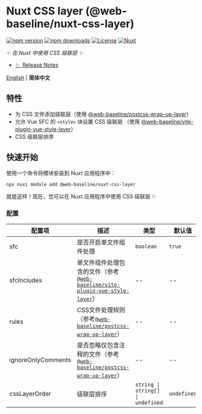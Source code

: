 # Nuxt CSS layer (@web-baseline/nuxt-css-layer)

[![npm version][npm-version-src]][npm-version-href]
[![npm downloads][npm-downloads-src]][npm-downloads-href]
[![License][license-src]][license-href]
[![Nuxt][nuxt-src]][nuxt-href]

_✨ 在 Nuxt 中使用 CSS 级联层 ✨_

- [✨ &nbsp;Release Notes](/CHANGELOG.md)

[English](./README.md) | **简体中文**

## 特性

- 为 CSS 文件添加级联层（使用 [@web-baseline/postcss-wrap-up-layer](https://github.com/web-baseline/postcss-wrap-up-layer)）
- 允许 Vue SFC 的 `<style>` 块设置 CSS 级联层 （使用 [@web-baseline/vite-plugin-vue-style-layer](https://github.com/web-baseline/postcss-wrap-up-layer/blob/main/README.zh-CN.md)）
- CSS 级联层排序

## 快速开始

使用一个命令将模块安装到 Nuxt 应用程序中：

```bash
npx nuxi module add @web-baseline/nuxt-css-layer
```

就是这样！现在，您可以在 Nuxt 应用程序中使用 CSS 级联层 ✨


### 配置

| 配置项             | 描述                                                                                                                                                                              | 类型                              | 默认值      |
| ------------------ | --------------------------------------------------------------------------------------------------------------------------------------------------------------------------------- | --------------------------------- | ----------- |
| sfc                | 是否开启单文件组件处理                                                                                                                                                            | `boolean`                         | `true`      |
| sfcIncludes        | 单文件组件处理包含的文件（参考[`@web-baseline/vite-plugin-vue-style-layer`](https://github.com/web-baseline/vite-plugin-vue-style-layer/tree/main?tab=readme-ov-file#options)）   | --                                | --          |
| rules              | CSS文件处理规则（参考[`@web-baseline/postcss-wrap-up-layer`](https://github.com/web-baseline/postcss-wrap-up-layer/blob/main/README.zh-CN.md#%E9%80%89%E9%A1%B9%E7%B1%BB%E5%9E%8B)）                                                                                                                      | --                                | --          |
| ignoreOnlyComments | 是否忽略仅包含注释的文件（参考[`@web-baseline/postcss-wrap-up-layer`](https://github.com/web-baseline/postcss-wrap-up-layer/blob/main/README.zh-CN.md#%E9%80%89%E9%A1%B9%E7%B1%BB%E5%9E%8B)）                                                                                                             | --                                | --          |
| cssLayerOrder      | 级联层排序                                                                                                                                                                        | `string \| string[] \| undefined` | `undefined` |



<!-- Badges -->
[npm-version-src]: https://img.shields.io/npm/v/@web-baseline/nuxt-css-layer/latest.svg?style=flat&colorA=020420&colorB=00DC82
[npm-version-href]: https://npmjs.com/package/@web-baseline/nuxt-css-layer

[npm-downloads-src]: https://img.shields.io/npm/dm/@web-baseline/nuxt-css-layer.svg?style=flat&colorA=020420&colorB=00DC82
[npm-downloads-href]: https://npmjs.com/package/@web-baseline/nuxt-css-layer

[license-src]: https://img.shields.io/npm/l/@web-baseline/nuxt-css-layer.svg?style=flat&colorA=020420&colorB=00DC82
[license-href]: https://npmjs.com/package/@web-baseline/nuxt-css-layer

[nuxt-src]: https://img.shields.io/badge/Nuxt-020420?logo=nuxt.js
[nuxt-href]: https://nuxt.com
